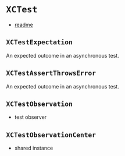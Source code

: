 # `XCTest`

* [readme](https://www.bignerdranch.com/blog/creating-a-custom-xctest-assertion/)


## `XCTestExpectation`
An expected outcome in an asynchronous test.

## `XCTestAssertThrowsError`
An expected outcome in an asynchronous test.

## `XCTestObservation`
* test observer

## `XCTestObservationCenter`
* shared instance
